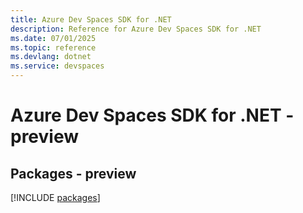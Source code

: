 ```yaml
---
title: Azure Dev Spaces SDK for .NET
description: Reference for Azure Dev Spaces SDK for .NET
ms.date: 07/01/2025
ms.topic: reference
ms.devlang: dotnet
ms.service: devspaces
---
```

# Azure Dev Spaces SDK for .NET - preview
## Packages - preview
[!INCLUDE [packages](dev-spaces-index.md)]